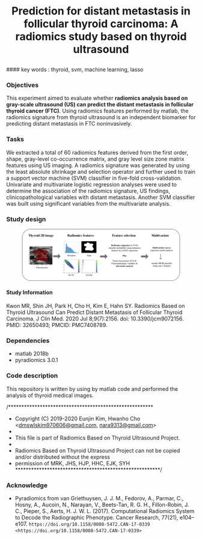<h1 align="center">
    <p>Prediction for distant metastasis in follicular thyroid carcinoma: A radiomics study based on thyroid ultrasound</p>
</h1>
#### key words : thyroid, svm, machine learning, lasso


### Objectives
This experiment aimed to evaluate whether __radiomics analysis based on gray-scale ultrasound (US) can predict the distant metastasis in follicular thyroid cancer (FTC)__. Using radiomics features performed by matlab, the radiomics signature from thyroid ultrasound is an independent biomarker for predicting distant metastasis in FTC noninvasively.

### Tasks
We extracted a total of 60 radiomics features derived from the first order, shape, gray-level co-occurrence matrix, and gray level size zone matrix features using US imaging. A radiomics signature was generated by using the least absolute shrinkage and selection operator and further used to train a support vector machine (SVM) classifier in five-fold cross-validation. Univariate and multivariate logistic regression analyses were used to determine the association of the radiomics signature, US findings, clinicopathological variables with distant metastasis. Another SVM classifier was built using significant variables from the multivariate analysis.

### Study design
<div align="center">
  <img src="./overall flow.png" width=420 alt="IMAGE ALT TEXT"></a>
</div>

#### Study Information
Kwon MR, Shin JH, Park H, Cho H, Kim E, Hahn SY. Radiomics Based on Thyroid Ultrasound Can Predict Distant Metastasis of Follicular Thyroid Carcinoma. J Clin Med. 2020 Jul 8;9(7):2156. doi: 10.3390/jcm9072156. PMID: 32650493; PMCID: PMC7408789.

### Dependencies
- matlab 2018b
- pyradiomics 3.0.1

### Code description 
 This repository is written by using by matlab code and performed the analysis of thyroid medical images.

/*******************************************************
 * Copyright (C) 2019-2020 Eunjin Kim, Hwanho Cho <dmswlskim970606@gmail.com, nara9313@gmail.com>
 * 
 * This file is part of Radiomics Based on Thyroid Ultrasound Project.
 * 
 * Radiomics Based on Thyroid Ultrasound Project can not be copied and/or distributed without the express
 * permission of MRK, JHS, HJP, HHC, EJK, SYH
 *******************************************************/

### Acknowledge
- Pyradiomics from van Griethuysen, J. J. M., Fedorov, A., Parmar, C., Hosny, A., Aucoin, N., Narayan, V., Beets-Tan, R. G. H., Fillon-Robin, J. C., Pieper, S., Aerts, H. J. W. L. (2017). Computational Radiomics System to Decode the Radiographic Phenotype. Cancer Research, 77(21), e104–e107. `https://doi.org/10.1158/0008-5472.CAN-17-0339 <https://doi.org/10.1158/0008-5472.CAN-17-0339>`

